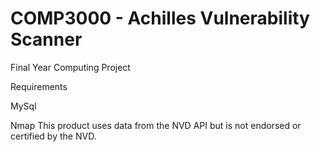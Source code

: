 # COMP3000 - Achilles Vulnerability Scanner
Final Year Computing Project

Requirements

MySql

Nmap
This product uses data from the NVD API but is not endorsed or certified by the NVD.
